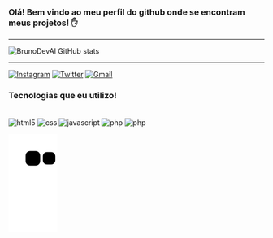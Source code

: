   ### Olá! Bem vindo ao meu perfil do github onde se encontram meus projetos! ✋

 <hr>

![BrunoDevAl GitHub stats](https://github-readme-stats.vercel.app/api?username=BrunoDevAL&show_icons=true&theme=radical)

<hr>

 [![Instagram](https://img.shields.io/badge/Instagram-E4405F?style=for-the-badge&logo=instagram&logoColor=white)](https://instagram.com/brunoalves.bjj)
 [![Twitter](https://img.shields.io/badge/Twitter-1DA1F2?style=for-the-badge&logo=twitter&logoColor=white)](https://twitter.com/brunounix)
 [![Gmail](https://img.shields.io/badge/Gmail-D14836?style=for-the-badge&logo=gmail&logoColor=white)](mailto:brunoalves_engsoft@gmail.com)

### Tecnologias que eu utilizo!

<div style="display: inline_block"> <br>
<!--- --->
<img align="center" alt="html5" src="https://img.shields.io/badge/HTML5-E34F26?style=for-the-badge&logo=html5&logoColor=white">
<!--- --->
<img align="center" alt="css" src="https://img.shields.io/badge/CSS3-1572B6?style=for-the-badge&logo=css3&logoColor=white">
<!--- --->
<img align="center" alt="javascript" src="https://img.shields.io/badge/JavaScript-323330?style=for-the-badge&logo=javascript&logoColor=F7DF1E">
<!--- --->
<img align="center" alt="php" src="https://img.shields.io/badge/PHP-777BB4?style=for-the-badge&logo=php&logoColor=white">
<!--- --->
<img align="center" alt="php" src="https://img.shields.io/badge/MySQL-00000F?style=for-the-badge&logo=mysql&logoColor=white">
</div> 

 
 ![snake gif](https://github.com/BrunoDevAL/BrunoDevAL/blob/output/github-contribution-grid-snake.svg)

